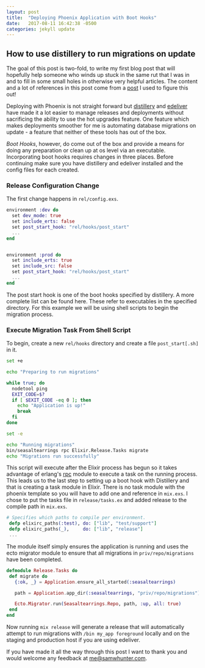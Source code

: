 ```yaml
---
layout: post
title:  "Deploying Phoenix Application with Boot Hooks"
date:   2017-08-11 16:42:38 -0500
categories: jekyll update
---
```

## How to use distillery to run migrations on update

The goal of this post is two-fold, to write my first blog post that will hopefully help someone who winds up stuck in the same rut that I was in and to fill in some small holes in otherwise very helpful articles. The content and a lot of references in this post come from a [post](http://blog.firstiwaslike.com/elixir-deployments-with-distillery-running-ecto-migrations/) I used to figure this out!

Deploying with Phoenix is not straight forward but [distillery](https://github.com/bitwalker/distillery) and [edeliver](https://github.com/edeliver/edeliver) have made it a lot easier to manage releases and deployments without sacrificing the ability to use the hot upgrades feature. One feature which makes deployments smoother for me is automating database migrations on update - a feature that neither of these tools has out of the box.

*Boot Hooks*, however, do come out of the box and provide a means for doing any preparation or clean up at os level via an executable. Incorporating boot hooks requires changes in three places. Before continuing make sure you have distillery and edeliver installed and the config files for each created.

### Release Configuration Change
The first change happens in `rel/config.exs`.

```elixir
environment :dev do
  set dev_mode: true
  set include_erts: false
  set post_start_hook: "rel/hooks/post_start"
  ...
end


environment :prod do
  set include_erts: true
  set include_src: false
  set post_start_hook: "rel/hooks/post_start"
  ...
end
```

The post start hook is one of the boot hooks specified by distillery. A more complete list can be found here. These refer to executables in the specified directory. For this example we will be using shell scripts to begin the migration process.

### Execute Migration Task From Shell Script

To begin, create a new `rel/hooks` directory and create a file `post_start[.sh]` in it.

```sh
set +e

echo "Preparing to run migrations"

while true; do
  nodetool ping
  EXIT_CODE=$?
  if [ $EXIT_CODE -eq 0 ]; then
    echo "Application is up!"
    break
  fi
done

set -e

echo "Running migrations"
bin/seasaltearrings rpc Elixir.Release.Tasks migrate
echo "Migrations run successfully"
```

This script will execute after the Elixir process has begun so it takes advantage of erlang's [rpc](http://erlang.org/doc/man/rpc.html) module to execute a task on the running process. This leads us to the last step to setting up a boot hook with Distillery and that is creating a task module in Elixir. There is no task module with the phoenix template so you will have to add one and reference in `mix.exs`. I chose to put the tasks file in `release/tasks.ex` and added release to the compile path in `mix.exs`.

```elixir
# Specifies which paths to compile per environment.
 defp elixirc_paths(:test), do: ["lib", "test/support"]
 defp elixirc_paths(_),     do: ["lib", "release"]
 ...
 ```

 The module itself simply ensures the application is running and uses the ecto migrator module to ensure that all migrations in `priv/repo/migrations` have been completed.

 ```elixir
 defmodule Release.Tasks do
  def migrate do
    {:ok, _} = Application.ensure_all_started(:seasaltearrings)

    path = Application.app_dir(:seasaltearrings, "priv/repo/migrations")

    Ecto.Migrator.run(Seasaltearrings.Repo, path, :up, all: true)
  end
end
```

Now running `mix release` will generate a release that will automatically attempt to run migrations with `/bin my_app foreground` locally and on the staging and production host if you are using edeliver.

If you have made it all the way through this post I want to thank you and would welcome any feedback at me@samwhunter.com.

